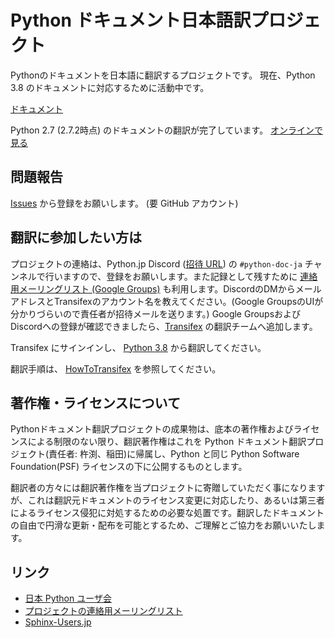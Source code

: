 # Python ドキュメント日本語訳プロジェクト

Pythonのドキュメントを日本語に翻訳するプロジェクトです。
現在、Python 3.8 のドキュメントに対応するために活動中です。

[ドキュメント](http://docs.python.org/ja/3/)

Python 2.7 (2.7.2時点) のドキュメントの翻訳が完了しています。
[オンラインで見る](http://docs.python.org/ja/2.7/)

## 問題報告 ##
[Issues](https://github.com/python-doc-ja/python-doc-ja/issues) から登録をお願いします。
(要 GitHub アカウント)

## 翻訳に参加したい方は ##
プロジェクトの連絡は、Python.jp Discord ([招待 URL](https://discord.gg/YEHx883)) の `#python-doc-ja` チャンネルで行いますので、登録をお願いします。また記録として残すために [連絡用メーリングリスト (Google Groups)](https://groups.google.com/forum/#!forum/python-doc-jp) も利用します。DiscordのDMからメールアドレスとTransifexのアカウント名を教えてください。(Google GroupsのUIが分かりづらいので責任者が招待メールを送ります。)
Google GroupsおよびDiscordへの登録が確認できましたら、[Transifex](https://www.transifex.com/) の翻訳チームへ追加します。

Transifex にサインインし、 [Python 3.8](https://www.transifex.com/python-doc/python-newest/) から翻訳してください。

翻訳手順は、 [HowToTransifex](https://github.com/python-doc-ja/python-doc-ja/wiki/HowToTransifex) を参照してください。

## 著作権・ライセンスについて ##

Pythonドキュメント翻訳プロジェクトの成果物は、底本の著作権およびライセンスによる制限のない限り、翻訳著作権はこれを Python ドキュメント翻訳プロジェクト(責任者: 杵渕、稲田)に帰属し、Python と同じ Python Software Foundation(PSF) ライセンスの下に公開するものとします。

翻訳者の方々には翻訳著作権を当プロジェクトに寄贈していただく事になりますが、これは翻訳元ドキュメントのライセンス変更に対応したり、あるいは第三者によるライセンス侵犯に対処するための必要な処置です。翻訳したドキュメントの自由で円滑な更新・配布を可能とするため、ご理解とご協力をお願いいたします。

## リンク ##
  * [日本 Python ユーザ会](http://www.python.jp/)
  * [プロジェクトの連絡用メーリングリスト](https://groups.google.com/forum/#!forum/python-doc-jp)
  * [Sphinx-Users.jp](http://sphinx-users.jp/)
